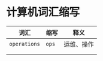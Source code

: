 # 计算机词汇缩写

| 词汇         | 缩写  | 释义       |
| ------------ | ----- | ---------- |
| `operations` | `ops` | 运维、操作 |
|              |       |            |
|              |       |            |

